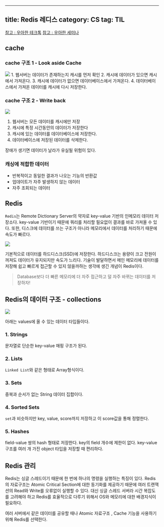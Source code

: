 
---
title: Redis 레디스
category: CS
tag: TIL
---

[참고 : 우아한 테크톡](https://youtu.be/Gimv7hroM8A)
[참고 : 우아한 세미나](https://youtu.be/mPB2CZiAkKM)

## cache

### cache 구조 1 - Look aside Cache
<img src='https://user-images.githubusercontent.com/81026531/145130015-1de1af17-4d80-46d6-941b-21b0b9945faf.png'>
1. 웹서버는 데이터가 존재하는지 캐시를 먼저 확인
2. 캐시에 데이터가 있으면 캐시에서 가져온다.
3. 캐시에 데이터가 없으면 데이터베이스에서 가져온다.
4. 데이터베이스에서 가져온 데이터를 캐시에 다시 저장한다.

### cache 구조 2 - Write back
<img src='https://user-images.githubusercontent.com/81026531/145130051-935956f9-ae70-4758-997c-cac0d81afff7.png'>

1. 웹서버는 모든 데이터를 캐시에만 저장
2. 캐시에 특정 시간동안의 데이터가 저장한다
3. 캐시에 있는 데이터를 데이터베이스에 저장한다.
4. 데이터베이스에 저장된 데이터를 삭제한다.

장애가 생기면 데이터가 날라가 유실될 위험이 있다.

### 캐싱에 적합한 데이터

- 반복적이고 동일한 결과가 나오는 기능의 반환값
- 업데이트가 자주 발생하지 않는 데이터
- 자주 조회되는 데이터

## Redis

`Redis`는 Remote Dictionary Server의 약자로 key-value 기반의 인메모리 데이터 저장소다. key-value 기반이기 때문에 쿼리를 처리할 필요없이 결과를 바로 가져올 수 있다. 또한, 디스크에 데이터를 쓰는 구조가 아니라 메모리에서 데이터를 처리하기 때문에 속도가 빠르다.

<img src='https://ww.namu.la/s/893cc4cb9901911dd7fbf7e151f8768f0a10d00d6b50bc9ad2b634810c19723f7c5464bc7701d8cfbfa7a4c3027ec10198c1cfcb92b598bd0eccea6202beb28abadf35a1a41eb947122994c9fcdae8fac69117469cdad441f284ae97440d6f07'>


기본적으로 데이터를 하드디스크(SSD)에 저장한다. 하드디스크는 용량이 크고 전원이 꺼져도 데이터가 유지되지만 속도가 느리다. 기술이 발달하면서 메인 메모리에 데이터를 저장해 쉽고 빠르게 접근할 수 있지 않을까하는 생각에 생긴 개념이 Redis이다.

> Database보다 더 빠른 메모리에 더 자주 접근하고 덜 자주 바뀌는 데이터를 저장하자! 

## Redis의 데이터 구조 - collections

<img src='https://img1.daumcdn.net/thumb/R1280x0/?scode=mtistory2&fname=https%3A%2F%2Fblog.kakaocdn.net%2Fdn%2FbsxKIM%2FbtqE9u1RqHA%2Fpd48khq1lAJsdtcbg3LsE1%2Fimg.png'>

아래는 values에 올 수 있는 데이터 타입들이다. 

### 1. Strings
문자열로 단순한 key-value 매핑 구조가 된다.

### 2. Lists 
`Linked List`와 같은 형태로 Array형식이다. 

### 3. Sets
중복과 순서가 없는 String 데이터 집합이다. 

### 4. Sorted Sets
`set`과 비슷하지만 key, value, score까지 저장하고 이 score값을 통해 정렬한다.

### 5. Hashes
field-value 쌍의 hash 형태로 저장한다. key의 field 개수에 제한이 없다. key-value 구조를 여러 개 가진 object 타입을 저장할 때 편리하다.


## Redis 관리

Redis는 싱글 스레드이기 때문에 한 번에 하나의 명령을 실행하는 특징이 있다. Redis의 자료구조는 Atomic Critical Section에 대한 동기화를 제공하기 때문에 여러 트랜잭션의 Read와 Write를 오류없이 실행할 수 있다. 대신 싱글 스레드 서버라 시간 복잡도를 고려해야 하고 
Redis를 효율적으로 다루기 위해서 OS와 메모리에 대한 배경지식이 필요하다.


여러 서버에서 같은 데이터를 공유할 때나 Atomic 자료구조 , Cache 기능을 사용하기 위해 Redis를 선택한다.

